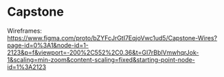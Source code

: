 # Capstone

Wireframes: https://www.figma.com/proto/bZYFcJrGtI7EqjoVwc1ud5/Capstone-Wires?page-id=0%3A1&node-id=1-2123&p=f&viewport=-200%2C552%2C0.36&t=GI7rBblVmwhqrJok-1&scaling=min-zoom&content-scaling=fixed&starting-point-node-id=1%3A2123
